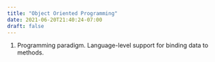 ```yaml
---
title: "Object Oriented Programming"
date: 2021-06-20T21:40:24-07:00
draft: false
---
```


1. Programming paradigm. Language-level support for binding data to methods.

